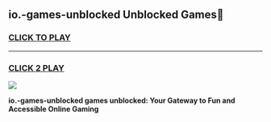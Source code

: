 
## io.-games-unblocked Unblocked Games👋
<h3>
<a href="https://news.freeplayer.one?title=io.-games-unblocked&ref=16F">CLICK TO PLAY</a></h3>
<hr>

<h3>
<a href="https://news.freeplayer.one?title=io.-games-unblocked&ref=16F">CLICK 2 PLAY</a>
  
</h3>

<a href="https://news.freeplayer.one?title=io.-games-unblocked&ref=16F/"><img src="https://clearcache.store/games.png"></a>


**io.-games-unblocked games unblocked: Your Gateway to Fun and Accessible Online Gaming**
